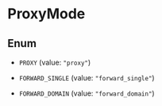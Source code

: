 

# ProxyMode

## Enum


* `PROXY` (value: `"proxy"`)

* `FORWARD_SINGLE` (value: `"forward_single"`)

* `FORWARD_DOMAIN` (value: `"forward_domain"`)



